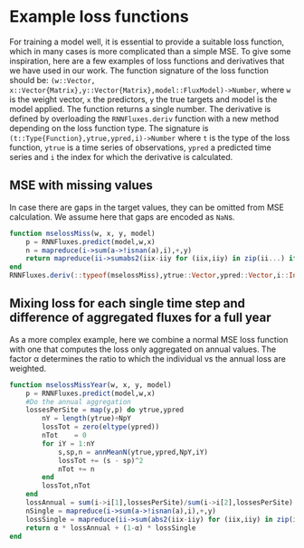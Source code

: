 # Example loss functions

For training a model well, it is essential to provide a suitable loss function, which in many cases is more complicated than a simple MSE. To give some inspiration, here are a few examples of loss functions and derivatives that we have used in our work. The function signature of the loss function should be: `(w::Vector, x::Vector{Matrix},y::Vector{Matrix},model::FluxModel)->Number`, where `w` is the weight vector, `x` the predictors, `y` the true targets and model is the model applied. The function returns a single number. The derivative is defined by overloading the `RNNFluxes.deriv` function with a new method depending on the loss function type. The signature is `(t::Type{Function},ytrue,ypred,i)->Number` where `t` is the type of the loss function, `ytrue` is a time series of observations, `ypred` a predicted time series and `i` the index for which the derivative is calculated.

## MSE with missing values

In case there are gaps in the target values, they can be omitted from MSE calculation. We assume here that gaps are encoded as `NaN`s.

````julia
function mselossMiss(w, x, y, model)
    p = RNNFluxes.predict(model,w,x)
    n = mapreduce(i->sum(a->!isnan(a),i),+,y)
    return mapreduce(ii->sumabs2(iix-iiy for (iix,iiy) in zip(ii...) if !isnan(iiy)),+,zip(p,y))/n
end
RNNFluxes.deriv(::typeof(mselossMiss),ytrue::Vector,ypred::Vector,i::Integer)=isnan(ytrue[i]) ? zero(ytrue[i]-ypred[i]) : ytrue[i]-ypred[i]
````

## Mixing loss for each single time step and difference of aggregated fluxes for a full year

As a more complex example, here we combine a normal MSE loss function with one that computes the loss only aggregated on annual values. The factor α determines the ratio to which the individual vs the annual loss are weighted.

````julia
function mselossMissYear(w, x, y, model)
    p = RNNFluxes.predict(model,w,x)
    #Do the annual aggregation
    lossesPerSite = map(y,p) do ytrue,ypred
        nY = length(ytrue)÷NpY
        lossTot = zero(eltype(ypred))
        nTot    = 0
        for iY = 1:nY
            s,sp,n = annMeanN(ytrue,ypred,NpY,iY)
            lossTot += (s - sp)^2
            nTot += n
        end
        lossTot,nTot
    end
    lossAnnual = sum(i->i[1],lossesPerSite)/sum(i->i[2],lossesPerSite)
    nSingle = mapreduce(i->sum(a->!isnan(a),i),+,y)
    lossSingle = mapreduce(ii->sum(abs2(iix-iiy) for (iix,iiy) in zip(ii...) if !isnan(iiy)),+,zip(p,y))/nSingle
    return α * lossAnnual + (1-α) * lossSingle
end



````
